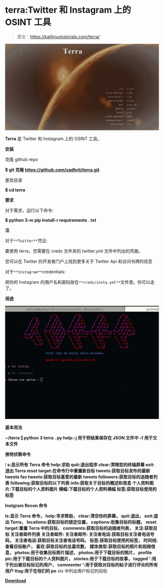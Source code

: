 # terra:Twitter 和 Instagram 上的 OSINT 工具

> 原文：<https://kalilinuxtutorials.com/terra/>

[![](img//bc847a6e906af884742695c7025f71f0.png)](https://blogger.googleusercontent.com/img/a/AVvXsEjz4yIfXIZDTIrAkwGDHtLoaRG_CdML0ong696bROeCqEVB4HkMhFG5LiXcb8YwhCP48Bc705FABSRMfrz0ngFm7YM_QPtOiVuuv0Ds0X1Gzl4GjTI-m6Tzkq2mRmJ2Seqh9U3JmUznntJPftu50yrrPArLoByyn304fEVvC63zw5J61oCmsk3GXh-t=s676)

**Terra** 是 Twitter 和 Instagram 上的 OSINT 工具。

**安装**

克隆 github repo

**$ git 克隆 https://github.com/xadhrit/terra.git**

更改目录

**$ cd terra**

**要求**

对于需求，运行以下命令:

**$ python 3-m pip install-r requirements . txt**

**注**

对于`**Twitter**`凭证:

要使用 terra，您需要在 creds 文件夹的 twitter.yml 文件中列出的凭据。

您可以在 Twitter 的开发者门户上找到更多关于 Twitter Api 和访问令牌的信息

对于`**Instagram**`credentials:

把你的 Instagram 的用户名和密码放在`**creds/insta.yml**`文件里。你可以走了。

**用途**

![](img//af30de4dad6bb4448faf2be0a47c0285.png)

**基本用法**

**~/terra＄python 3 terra . py
help:-j 用于将结果保存在 JSON 文件中
-f 用于文本文件**

**推特侦察命令**

l **s:显示所有 Terra 命令
help:求助
quit:退出程序
clear:清理您的终端屏幕
exit:退出 Terra
reset target:在命令行中重置新目标
tweets:获取目标发布的最新 tweets
fav tweets:获取目标喜爱的最新 tweets
followers:获取目标的追随者列表
following:获取目标的以下列表
info:获取关于目标的概述和信息
个人资料图片:下载目标的个人资料图片
横幅:下载目标的个人资料横幅
标签:获取目标使用的标签**

**Instgram Recon 命令**

**ls:显示 Terra 命令，
help:寻求帮助，
clear:清空你的屏幕，
quit:退出，
exit:退出 Terra，
locations:获取目标的锁定位置，
captions:收集目标的标题，
reset target:重置 Terra 中的目标，
comments:获取目标的追随者列表，
关注:获取目标
关注者邮件列表
关注者邮件:
关注者邮件:
关注者电话:获取目标关注者电话号码，
关注者电话:获取目标关注者电话号码，
标签:获取目标使用的标签，
时间线:查看目标账户，
喜欢:获取目标的总喜欢数，
媒体类型:获取目标的照片和视频信息，
photos:用于收集目标照片描述，
photos:用于下载目标的照片，
profile pic:用于下载目标的个人资料图片，
stories:用于下载目标的故事，
tagged ':用于列出被目标标记的用户，
commenter ':用于获取对目标的帖子进行评论的所有用户
ttag:用于在他们的 po** sts 中列出用户标记的目标

[**Download**](https://github.com/xadhrit/terra)